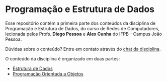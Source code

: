 # Programação e Estrutura de Dados

Esse repositório contém a primeira parte dos conteúdos da disciplina de Programação e Estrutura de Dados, do curso de Redes de Computadores, lecionada pelos Profs. **Diego Pessoa** e **Alex Cunha** do IFPB - Campus João Pessoa. 

Dúvidas sobre o conteúdo? Entre em contato através do [chat da disciplina](https://chat.google.com/u/1/room/AAAABxoi_-w).

O conteúdo da disciplina é organizado em duas partes:

* [Estrutura de Dados](estrutura-de-dados.md)
* [Programação Orientada a Objetos](programacao-orientada-a-objetos.md)

